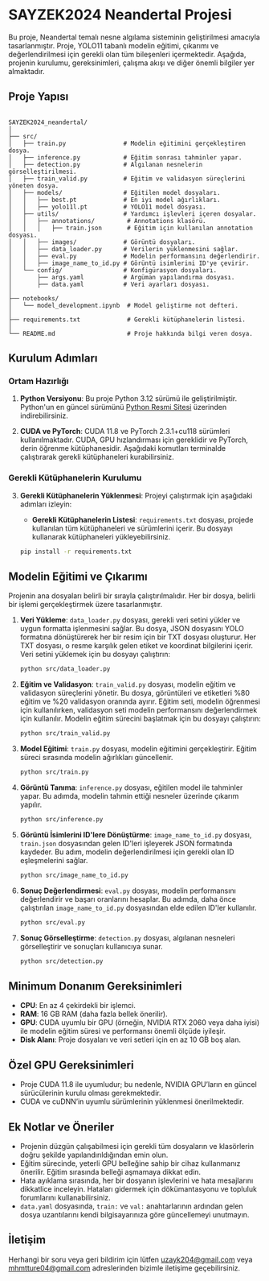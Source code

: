 # SAYZEK2024 Neandertal Projesi

Bu proje, Neandertal temalı nesne algılama sisteminin geliştirilmesi amacıyla tasarlanmıştır. Proje, YOLO11 tabanlı modelin eğitimi, çıkarımı ve değerlendirilmesi için gerekli olan tüm bileşenleri içermektedir. Aşağıda, projenin kurulumu, gereksinimleri, çalışma akışı ve diğer önemli bilgiler yer almaktadır.

## Proje Yapısı

```

SAYZEK2024_neandertal/
│
├── src/
│   ├── train.py                # Modelin eğitimini gerçekleştiren dosya.
│   ├── inference.py            # Eğitim sonrası tahminler yapar.
│   ├── detection.py            # Algılanan nesnelerin görselleştirilmesi.
│   ├── train_valid.py          # Eğitim ve validasyon süreçlerini yöneten dosya.
│   ├── models/                 # Eğitilen model dosyaları.
│   │   ├── best.pt             # En iyi model ağırlıkları.
│   │   ├── yolo11l.pt          # YOLO11 model dosyası.
│   ├── utils/                  # Yardımcı işlevleri içeren dosyalar.
│   │   ├── annotations/         # Annotations klasörü.
│   │   │   ├── train.json       # Eğitim için kullanılan annotation dosyası.
│   │   ├── images/             # Görüntü dosyaları.
│   │   ├── data_loader.py      # Verilerin yüklenmesini sağlar.
│   │   ├── eval.py             # Modelin performansını değerlendirir.
│   │   ├── image_name_to_id.py # Görüntü isimlerini ID'ye çevirir.
│   └── config/                 # Konfigürasyon dosyaları.
│       ├── args.yaml           # Argüman yapılandırma dosyası.
│       ├── data.yaml           # Veri ayarları dosyası.
│
├── notebooks/
│   └── model_development.ipynb  # Model geliştirme not defteri.
│
├── requirements.txt             # Gerekli kütüphanelerin listesi.
│
└── README.md                    # Proje hakkında bilgi veren dosya.
```

## Kurulum Adımları

### Ortam Hazırlığı

1. **Python Versiyonu**: Bu proje Python 3.12 sürümü ile geliştirilmiştir. Python'un en güncel sürümünü [Python Resmi Sitesi](https://www.python.org/downloads/) üzerinden indirebilirsiniz.

2. **CUDA ve PyTorch**: CUDA 11.8 ve PyTorch 2.3.1+cu118 sürümleri kullanılmaktadır. CUDA, GPU hızlandırması için gereklidir ve PyTorch, derin öğrenme kütüphanesidir. Aşağıdaki komutları terminalde çalıştırarak gerekli kütüphaneleri kurabilirsiniz.

### Gerekli Kütüphanelerin Kurulumu

3. **Gerekli Kütüphanelerin Yüklenmesi**: Projeyi çalıştırmak için aşağıdaki adımları izleyin:

   - **Gerekli Kütüphanelerin Listesi**: `requirements.txt` dosyası, projede kullanılan tüm kütüphaneleri ve sürümlerini içerir. Bu dosyayı kullanarak kütüphaneleri yükleyebilirsiniz.

   ```bash
   pip install -r requirements.txt
   ```
   
## Modelin Eğitimi ve Çıkarımı

Projenin ana dosyaları belirli bir sırayla çalıştırılmalıdır. Her bir dosya, belirli bir işlemi gerçekleştirmek üzere tasarlanmıştır.

1. **Veri Yükleme**: `data_loader.py` dosyası, gerekli veri setini yükler ve uygun formatta işlenmesini sağlar. Bu dosya, JSON dosyasını YOLO formatına dönüştürerek her bir resim için bir TXT dosyası oluşturur. Her TXT dosyası, o resme karşılık gelen etiket ve koordinat bilgilerini içerir. Veri setini yüklemek için bu dosyayı çalıştırın:

   ```bash
   python src/data_loader.py
   ```
   
2. **Eğitim ve Validasyon**: `train_valid.py` dosyası, modelin eğitim ve validasyon süreçlerini yönetir. Bu dosya, görüntüleri ve etiketleri %80 eğitim ve %20 validasyon oranında ayırır. Eğitim seti, modelin öğrenmesi için kullanılırken, validasyon seti modelin performansını değerlendirmek için kullanılır. Modelin eğitim sürecini başlatmak için bu dosyayı çalıştırın:

   ```bash
   python src/train_valid.py
   ```

3. **Model Eğitimi**: `train.py` dosyası, modelin eğitimini gerçekleştirir. Eğitim süreci sırasında modelin ağırlıkları güncellenir.

   ```bash
   python src/train.py
   ```

4. **Görüntü Tanıma**: `inference.py` dosyası, eğitilen model ile tahminler yapar. Bu adımda, modelin tahmin ettiği nesneler üzerinde çıkarım yapılır.

   ```bash
   python src/inference.py
   ```

5. **Görüntü İsimlerini ID'lere Dönüştürme**: `image_name_to_id.py` dosyası, `train.json` dosyasından gelen ID'leri işleyerek JSON formatında kaydeder. Bu adım, modelin değerlendirilmesi için gerekli olan ID eşleşmelerini sağlar.

   ```bash
   python src/image_name_to_id.py
   ```

6. **Sonuç Değerlendirmesi**: `eval.py` dosyası, modelin performansını değerlendirir ve başarı oranlarını hesaplar. Bu adımda, daha önce çalıştırılan `image_name_to_id.py` dosyasından elde edilen ID'ler kullanılır.

   ```bash
   python src/eval.py
   ```

7. **Sonuç Görselleştirme**: `detection.py` dosyası, algılanan nesneleri görselleştirir ve sonuçları kullanıcıya sunar.

   ```bash
   python src/detection.py
   ```

## Minimum Donanım Gereksinimleri

- **CPU**: En az 4 çekirdekli bir işlemci.
- **RAM**: 16 GB RAM (daha fazla bellek önerilir).
- **GPU**: CUDA uyumlu bir GPU (örneğin, NVIDIA RTX 2060 veya daha iyisi) ile modelin eğitim süresi ve performansı önemli ölçüde iyileşir.
- **Disk Alanı**: Proje dosyaları ve veri setleri için en az 10 GB boş alan.

## Özel GPU Gereksinimleri

- Proje CUDA 11.8 ile uyumludur; bu nedenle, NVIDIA GPU’ların en güncel sürücülerinin kurulu olması gerekmektedir.
- CUDA ve cuDNN’in uyumlu sürümlerinin yüklenmesi önerilmektedir.

## Ek Notlar ve Öneriler

- Projenin düzgün çalışabilmesi için gerekli tüm dosyaların ve klasörlerin doğru şekilde yapılandırıldığından emin olun.
- Eğitim sürecinde, yeterli GPU belleğine sahip bir cihaz kullanmanız önerilir. Eğitim sırasında belleği aşmamaya dikkat edin.
- Hata ayıklama sırasında, her bir dosyanın işlevlerini ve hata mesajlarını dikkatlice inceleyin. Hataları gidermek için dökümantasyonu ve topluluk forumlarını kullanabilirsiniz.
- `data.yaml` dosyasında, `train:` ve `val:` anahtarlarının ardından gelen dosya uzantılarını kendi bilgisayarınıza göre güncellemeyi unutmayın.

## İletişim

Herhangi bir soru veya geri bildirim için lütfen [uzayk204@gmail.com](mailto:uzayk204@gmail.com) veya [mhmtture04@gmail.com](mailto:mhmtture04@gmail.com) adreslerinden bizimle iletişime geçebilirsiniz.

